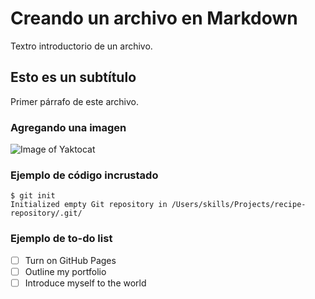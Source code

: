 # Creando un archivo en Markdown
Textro introductorio de un archivo.

## Esto es un subtítulo
Primer párrafo de este archivo.

### Agregando una imagen
![Image of Yaktocat](https://octodex.github.com/images/yaktocat.png)

### Ejemplo de código incrustado
```
$ git init
Initialized empty Git repository in /Users/skills/Projects/recipe-repository/.git/
```
### Ejemplo de to-do list
- [ ] Turn on GitHub Pages
- [ ] Outline my portfolio
- [ ] Introduce myself to the world
